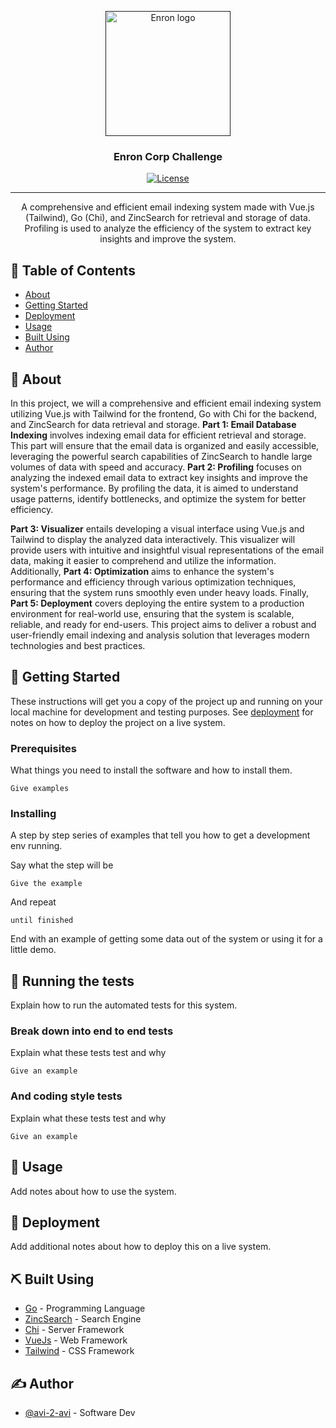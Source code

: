 <p align="center">
  <a href="" rel="noopener">
 <img width=200px height=200px src="https://external-content.duckduckgo.com/iu/?u=https%3A%2F%2Fwww.almrsal.com%2Fwp-content%2Fuploads%2F2015%2F12%2FEnron-Corporation-was-an-American-energy-commodities-and-services-company-based-in-Houston.jpg&f=1&nofb=1&ipt=7d291f71e280fc04c928387d0f0f199f056c6e7a2c4aabdd17289b045038898f&ipo=images" alt="Enron logo"></a>
</p>

<h3 align="center">Enron Corp Challenge</h3>

<div align="center">

[![License](https://img.shields.io/badge/license-MIT-blue.svg)](/LICENSE)

</div>

---

<p align="center"> A comprehensive and efficient email indexing system made with Vue.js (Tailwind), Go (Chi), and ZincSearch for retrieval and storage of data. Profiling is used to analyze the efficiency of the system to extract key insights and improve the system.
    <br> 
</p>

## 📝 Table of Contents

- [About](#about)
- [Getting Started](#getting_started)
- [Deployment](#deployment)
- [Usage](#usage)
- [Built Using](#built_using)
- [Author](#author)

## 🧐 About <a name = "about"></a>

In this project, we will a comprehensive and efficient email indexing system utilizing Vue.js with Tailwind for the frontend, Go with Chi for the backend, and ZincSearch for data retrieval and storage. **Part 1: Email Database Indexing** involves indexing email data for efficient retrieval and storage. This part will ensure that the email data is organized and easily accessible, leveraging the powerful search capabilities of ZincSearch to handle large volumes of data with speed and accuracy. **Part 2: Profiling** focuses on analyzing the indexed email data to extract key insights and improve the system's performance. By profiling the data, it is aimed to understand usage patterns, identify bottlenecks, and optimize the system for better efficiency.

**Part 3: Visualizer** entails developing a visual interface using Vue.js and Tailwind to display the analyzed data interactively. This visualizer will provide users with intuitive and insightful visual representations of the email data, making it easier to comprehend and utilize the information. Additionally, **Part 4: Optimization** aims to enhance the system's performance and efficiency through various optimization techniques, ensuring that the system runs smoothly even under heavy loads. Finally, **Part 5: Deployment** covers deploying the entire system to a production environment for real-world use, ensuring that the system is scalable, reliable, and ready for end-users. This project aims to deliver a robust and user-friendly email indexing and analysis solution that leverages modern technologies and best practices.

## 🏁 Getting Started <a name = "getting_started"></a>

These instructions will get you a copy of the project up and running on your local machine for development and testing purposes. See [deployment](#deployment) for notes on how to deploy the project on a live system.

### Prerequisites

What things you need to install the software and how to install them.

```
Give examples
```

### Installing

A step by step series of examples that tell you how to get a development env running.

Say what the step will be

```
Give the example
```

And repeat

```
until finished
```

End with an example of getting some data out of the system or using it for a little demo.

## 🔧 Running the tests <a name = "tests"></a>

Explain how to run the automated tests for this system.

### Break down into end to end tests

Explain what these tests test and why

```
Give an example
```

### And coding style tests

Explain what these tests test and why

```
Give an example
```

## 🎈 Usage <a name="usage"></a>

Add notes about how to use the system.

## 🚀 Deployment <a name = "deployment"></a>

Add additional notes about how to deploy this on a live system.

## ⛏️ Built Using <a name = "built_using"></a>

- [Go](https://go.dev/) - Programming Language
- [ZincSearch](https://github.com/zincsearch/zincsearch?tab=readme-ov-file) - Search Engine
- [Chi](https://go-chi.io/) - Server Framework
- [VueJs](https://vuejs.org/) - Web Framework
- [Tailwind](https://tailwindcss.com/) - CSS Framework

## ✍️ Author <a name = "author"></a>

- [@avi-2-avi](https://github.com/avi-2-avi) - Software Dev
